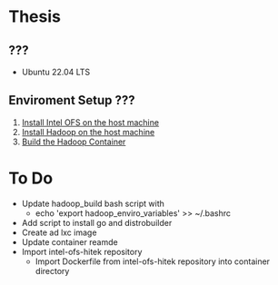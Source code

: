 # Thesis

## ???
* Ubuntu 22.04 LTS

## Enviroment Setup ???
1) [Install Intel OFS on the host machine](build/intel_OFS/README.md)
2) [Install Hadoop on the host machine](build/hadoop/README.md)
3) [Build the Hadoop Container](build/container/README.md)

# To Do
* Update hadoop_build bash script with 
    * echo 'export hadoop_enviro_variables' >> ~/.bashrc
* Add script to install go and distrobuilder
* Create ad lxc image
* Update container reamde
* Import intel-ofs-hitek repository 
    * Import Dockerfile from intel-ofs-hitek repository into container directory